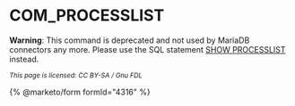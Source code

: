 # COM\_PROCESSLIST

**Warning**: This command is deprecated and not used by MariaDB connectors any more. Please use the SQL statement [SHOW PROCESSLIST](../../sql-statements/administrative-sql-statements/show/show-processlist.md) instead.

<sub>_This page is licensed: CC BY-SA / Gnu FDL_</sub>

{% @marketo/form formId="4316" %}
